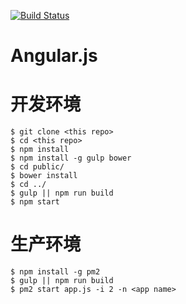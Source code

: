 [![Build Status](https://travis-ci.org/RicoLiu/WebGL-ThreeJs.svg?branch=master)](https://travis-ci.org/RicoLiu/WebGL-ThreeJs)

# Angular.js 

# 开发环境

    $ git clone <this repo>
    $ cd <this repo>
    $ npm install
    $ npm install -g gulp bower
    $ cd public/
    $ bower install
    $ cd ../
    $ gulp || npm run build
    $ npm start

# 生产环境

    $ npm install -g pm2
    $ gulp || npm run build
    $ pm2 start app.js -i 2 -n <app name>
